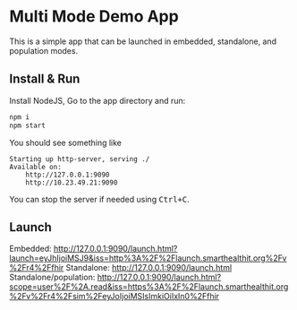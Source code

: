 # Multi Mode Demo App

This is a simple app that can be launched in embedded, standalone, and population modes.

## Install & Run
Install NodeJS, Go to the app directory and run:
```sh
npm i
npm start
```

You should see something like

    Starting up http-server, serving ./
    Available on:
        http://127.0.0.1:9090
        http://10.23.49.21:9090

You can stop the server if needed using <kbd>Ctrl+C</kbd>.

## Launch

Embedded: http://127.0.0.1:9090/launch.html?launch=eyJhIjoiMSJ9&iss=http%3A%2F%2Flaunch.smarthealthit.org%2Fv%2Fr4%2Ffhir
Standalone: http://127.0.0.1:9090/launch.html
Standalone/population: http://127.0.0.1:9090/launch.html?scope=user%2F%2A.read&iss=https%3A%2F%2Flaunch.smarthealthit.org%2Fv%2Fr4%2Fsim%2FeyJoIjoiMSIsImkiOiIxIn0%2Ffhir
